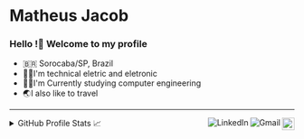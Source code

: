 # Matheus Jacob

### Hello !👋 Welcome to my profile

- 🇧🇷 Sorocaba/SP, Brazil
- 🦸‍♂️I'm technical eletric and eletronic
- 👨‍💻I'm Currently studying computer engineering
- 🌏I also like to travel

----

<a href="https://github.com/matheus-jacobb">
  <img src="https://img.shields.io/github/followers/matheus-jacobb?label=follow&style=social" height="22" title="Follow me" align="right" alt="GitHub">
</a>

<a href="mailto:matheusjb34@gmail.com">
  <img src="https://img.shields.io/badge/-Gmail-c14438?style=flat&logo=Gmail&logoColor=white" title="Send me an email" align="right" alt="Gmail">
</a>

<a href="https://www.linkedin.com/in/matheus-jacob-bendel/">
  <img src="https://img.shields.io/badge/-LinkedIn-blue?style=flat&logo=Linkedin&logoColor=white" title="My Social Network" align="right" alt="LinkedIn"> 
</a>

<details>
  <summary align="left">GitHub Profile Stats 📈 </summary>
   <div>
    <a href="https://github.com/matheus-jacobb">
    <img height="175em" src="https://github-readme-stats.vercel.app/api?username=matheus-jacobb&show_icons=true&theme=radical&include_all_commits=true&count_private=true"/>
    <img height="175em" src="https://github-readme-stats.vercel.app/api/top-langs/?username=matheus-jacobb&layout=compact&langs_count=16&theme=radical"/>
  <div>
</details>
